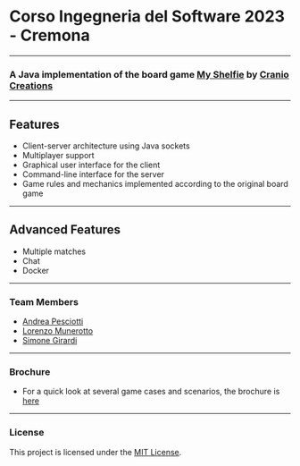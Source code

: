 # Corso Ingegneria del Software 2023 - Cremona
___
### A Java implementation of the board game [My Shelfie](https://www.craniocreations.it/prodotto/my-shelfie) by [Cranio Creations](https://www.craniocreations.it/)
___
## Features

- Client-server architecture using Java sockets
- Multiplayer support
- Graphical user interface for the client
- Command-line interface for the server
- Game rules and mechanics implemented according to the original board game
___
## Advanced Features

- Multiple matches
- Chat
- Docker
___
### Team Members

* [Andrea Pesciotti](https://github.com/AndreaPes)
* [Lorenzo Munerotto](https://github.com/LorenzoMunerotto)
* [Simone Girardi](https://github.com/girardisimone)
___
### Brochure
* For a quick look at several game cases and scenarios, the brochure is [here](deliveries/gameplay_screenshot)
___

### License

This project is licensed under the [MIT License](LICENSE).
